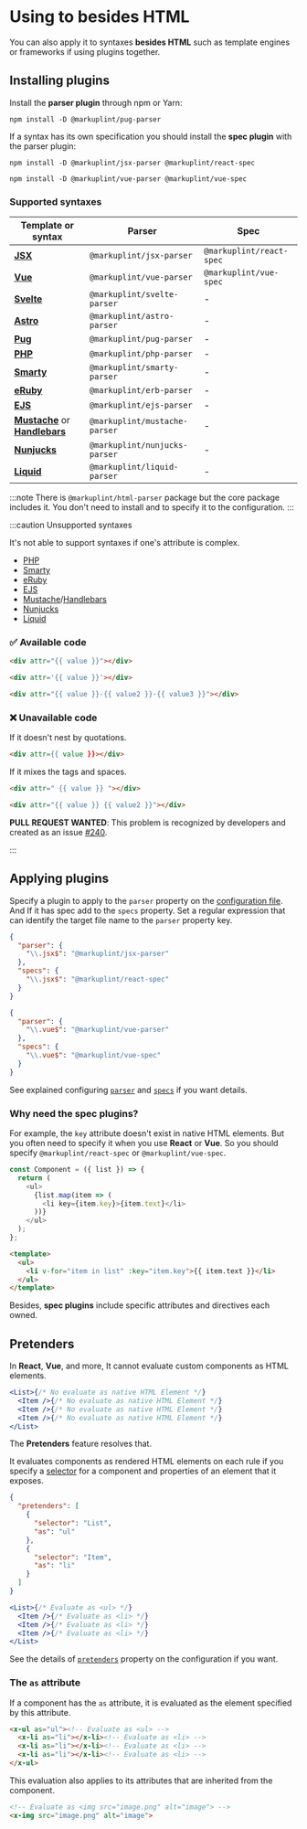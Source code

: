 # Using to besides HTML

You can also apply it to syntaxes **besides HTML** such as template engines or frameworks if using plugins together.

## Installing plugins

Install the **parser plugin** through npm or Yarn:

```shell npm2yarn
npm install -D @markuplint/pug-parser
```

If a syntax has its own specification you should install the **spec plugin** with the parser plugin:

```shell npm2yarn
npm install -D @markuplint/jsx-parser @markuplint/react-spec
```

```shell npm2yarn
npm install -D @markuplint/vue-parser @markuplint/vue-spec
```

### Supported syntaxes

| Template or syntax                                                                         | Parser                        | Spec                     |
| ------------------------------------------------------------------------------------------ | ----------------------------- | ------------------------ |
| [**JSX**](https://react.dev/learn/writing-markup-with-jsx)                                 | `@markuplint/jsx-parser`      | `@markuplint/react-spec` |
| [**Vue**](https://vuejs.org/)                                                              | `@markuplint/vue-parser`      | `@markuplint/vue-spec`   |
| [**Svelte**](https://svelte.dev/)                                                          | `@markuplint/svelte-parser`   | -                        |
| [**Astro**](https://astro.build/)                                                          | `@markuplint/astro-parser`    | -                        |
| [**Pug**](https://pugjs.org/)                                                              | `@markuplint/pug-parser`      | -                        |
| [**PHP**](https://www.php.net/)                                                            | `@markuplint/php-parser`      | -                        |
| [**Smarty**](https://www.smarty.net/)                                                      | `@markuplint/smarty-parser`   | -                        |
| [**eRuby**](https://docs.ruby-lang.org/en/master/ERB.html)                                 | `@markuplint/erb-parser`      | -                        |
| [**EJS**](https://ejs.co/)                                                                 | `@markuplint/ejs-parser`      | -                        |
| [**Mustache**](https://mustache.github.io/) or [**Handlebars**](https://handlebarsjs.com/) | `@markuplint/mustache-parser` | -                        |
| [**Nunjucks**](https://mozilla.github.io/nunjucks/)                                        | `@markuplint/nunjucks-parser` | -                        |
| [**Liquid**](https://liquidjs.com/)                                                        | `@markuplint/liquid-parser`   | -                        |

:::note
There is `@markuplint/html-parser` package but the core package includes it.
You don't need to install and to specify it to the configuration.
:::

:::caution Unsupported syntaxes

It's not able to support syntaxes if one's attribute is complex.

- [PHP](https://www.php.net/)
- [Smarty](https://www.smarty.net/)
- [eRuby](https://docs.ruby-lang.org/en/master/ERB.html)
- [EJS](https://ejs.co/)
- [Mustache](https://mustache.github.io/)/[Handlebars](https://handlebarsjs.com/)
- [Nunjucks](https://mozilla.github.io/nunjucks/)
- [Liquid](https://liquidjs.com/)

### ✅ Available code

```html
<div attr="{{ value }}"></div>
```

<!-- prettier-ignore-start -->
```html
<div attr='{{ value }}'></div>
```
<!-- prettier-ignore-end -->

```html
<div attr="{{ value }}-{{ value2 }}-{{ value3 }}"></div>
```

### ❌ Unavailable code

If it doesn't nest by quotations.

<!-- prettier-ignore-start -->
```html
<div attr={{ value }}></div>
```
<!-- prettier-ignore-end -->

If it mixes the tags and spaces.

```html
<div attr=" {{ value }} "></div>
```

```html
<div attr="{{ value }} {{ value2 }}"></div>
```

**PULL REQUEST WANTED**: This problem is recognized by developers and created as an issue [#240](https://github.com/markuplint/markuplint/issues/240).

:::

## Applying plugins

Specify a plugin to apply to the `parser` property on the [configuration file](/docs/configuration).
And If it has spec add to the `specs` property.
Set a regular expression that can identify the target file name to the `parser` property key.

```json class=config title="Use React"
{
  "parser": {
    "\\.jsx$": "@markuplint/jsx-parser"
  },
  "specs": {
    "\\.jsx$": "@markuplint/react-spec"
  }
}
```

```json class=config title="Use Vue"
{
  "parser": {
    "\\.vue$": "@markuplint/vue-parser"
  },
  "specs": {
    "\\.vue$": "@markuplint/vue-spec"
  }
}
```

See explained configuring [`parser`](/docs/configuration/properties#parser) and [`specs`](/docs/configuration/properties#specs) if you want details.

### Why need the spec plugins?

For example, the `key` attribute doesn't exist in native HTML elements. But you often need to specify it when you use **React** or **Vue**. So you should specify `@markuplint/react-spec` or `@markuplint/vue-spec`.

```js
const Component = ({ list }) => {
  return (
    <ul>
      {list.map(item => (
        <li key={item.key}>{item.text}</li>
      ))}
    </ul>
  );
};
```

```html
<template>
  <ul>
    <li v-for="item in list" :key="item.key">{{ item.text }}</li>
  </ul>
</template>
```

Besides, **spec plugins** include specific attributes and directives each owned.

## Pretenders

In **React**, **Vue**, and more, It cannot evaluate custom components as HTML elements.

<!-- prettier-ignore-start -->
```jsx
<List>{/* No evaluate as native HTML Element */}
  <Item />{/* No evaluate as native HTML Element */}
  <Item />{/* No evaluate as native HTML Element */}
  <Item />{/* No evaluate as native HTML Element */}
</List>
```
<!-- prettier-ignore-end -->

The **Pretenders** feature resolves that.

It evaluates components as rendered HTML elements on each rule if you specify a [selector](./selectors) for a component and properties of an element that it exposes.

```json class=config
{
  "pretenders": [
    {
      "selector": "List",
      "as": "ul"
    },
    {
      "selector": "Item",
      "as": "li"
    }
  ]
}
```

<!-- prettier-ignore-start -->
```jsx
<List>{/* Evaluate as <ul> */}
  <Item />{/* Evaluate as <li> */}
  <Item />{/* Evaluate as <li> */}
  <Item />{/* Evaluate as <li> */}
</List>
```
<!-- prettier-ignore-end -->

See the details of [`pretenders`](/docs/configuration/properties#pretenders) property on the configuration if you want.

### The `as` attribute

If a component has the `as` attribute, it is evaluated as the element specified by this attribute.

<!-- prettier-ignore-start -->
```html
<x-ul as="ul"><!-- Evaluate as <ul> -->
  <x-li as="li"></x-li><!-- Evaluate as <li> -->
  <x-li as="li"></x-li><!-- Evaluate as <li> -->
  <x-li as="li"></x-li><!-- Evaluate as <li> -->
</x-ul>
```
<!-- prettier-ignore-end -->

This evaluation also applies to its attributes that are inherited from the component.

<!-- prettier-ignore-start -->
```html
<!-- Evaluate as <img src="image.png" alt="image"> -->
<x-img src="image.png" alt="image">
```
<!-- prettier-ignore-end -->

